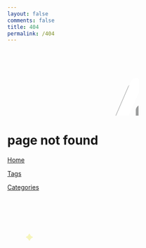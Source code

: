 ```yaml
---
layout: false
comments: false
title: 404
permalink: /404
---
```


<html>
<head>
<meta charset='utf-8'>
<title>404 Not Found</title>
<link rel="stylesheet" type="text/css" href="/404/404.css">
</head>
</html>

<div class="notfound-copy">
  <svg aria-labelledby="404" alt="404 Page not found" class="not-found">
  <title id="svgtitle1">404 Page not found</title>
  <g class="404-text">
  <g opacity=".5" fill="#3B3D3D"><path d="M320.1 209.5c0 7.2-6 12.5-13.7 12.5s-13.7-5.4-13.7-12.5v-16.3h-43.8c-8.4 0-14.1-6.4-14.1-13.5 0-.8.8-4.4 2-7L275 84.5c2-4.8 7.2-7.8 12.3-7.8 6.8 0 13.7 6 13.7 12.9 0 1.2 0 2.6-.8 4.4-11.5 26.7-20.9 47.6-32.4 74.2h24.9v-30.4c0-7.2 6-12.5 13.7-12.5 7.4 0 13.7 5.4 13.7 12.5v30.4h2.6c7.6 0 13.3 5.8 13.3 12.3 0 7-5.8 12.5-13.3 12.5h-2.6v16.5zM436.9 123.9v54.7c0 24.3-16.3 43.6-46 43.6s-46-19.3-46-43.6v-54.7c0-26.3 13.9-47.4 46-47.4 32.1.1 46 21.2 46 47.4zm-64.3-1.4v56.1c0 11.3 6.4 19.1 18.3 19.1s18.3-7.8 18.3-19.1v-56.1c0-12.7-5.2-21.7-18.3-21.7s-18.3 9-18.3 21.7zM535 209.5c0 7.2-6 12.5-13.7 12.5s-13.7-5.4-13.7-12.5v-16.3h-43.8c-8.4 0-14.1-6.4-14.1-13.5 0-.8.8-4.4 2-7l38.2-88.2c2-4.8 7.2-7.8 12.3-7.8 6.8 0 13.7 6 13.7 12.9 0 1.2 0 2.6-.8 4.4-11.5 26.7-20.9 47.6-32.4 74.2h24.9v-30.4c0-7.2 6-12.5 13.7-12.5 7.4 0 13.7 5.4 13.7 12.5v30.4h2.6c7.6 0 13.3 5.8 13.3 12.3 0 7-5.8 12.5-13.3 12.5H535v16.5z"/></g>
  <g fill="#FFF">
    <path d="M326.4 197.5c0 7.2-6 12.5-13.7 12.5s-13.7-5.4-13.7-12.5v-16.3h-43.8c-8.4 0-14.1-6.4-14.1-13.5 0-.8.8-4.4 2-7l38.2-88.2c2-4.8 7.2-7.8 12.3-7.8 6.8 0 13.7 6 13.7 12.9 0 1.2 0 2.6-.8 4.4-11.5 26.7-20.9 47.6-32.4 74.2H299v-30.4c0-7.2 6-12.5 13.7-12.5 7.4 0 13.7 5.4 13.7 12.5v30.4h2.6c7.6 0 13.3 5.8 13.3 12.3 0 7-5.8 12.5-13.3 12.5h-2.6v16.5zM443.2 111.9v54.7c0 24.3-16.3 43.6-46 43.6s-46-19.3-46-43.6v-54.7c0-26.3 13.9-47.4 46-47.4 32.1.1 46 21.2 46 47.4zm-64.2-1.4v56.1c0 11.3 6.4 19.1 18.3 19.1s18.3-7.8 18.3-19.1v-56.1c0-12.7-5.2-21.7-18.3-21.7s-18.3 9-18.3 21.7zM541.4 197.5c0 7.2-6 12.5-13.7 12.5-7.8 0-13.7-5.4-13.7-12.5v-16.3h-43.8c-8.4 0-14.1-6.4-14.1-13.5 0-.8.8-4.4 2-7l38.2-88.2c2-4.8 7.2-7.8 12.3-7.8 6.8 0 13.7 6 13.7 12.9 0 1.2 0 2.6-.8 4.4-11.5 26.7-20.9 47.6-32.4 74.2H514v-30.4c0-7.2 6-12.5 13.7-12.5 7.4 0 13.7 5.4 13.7 12.5v30.4h2.6c7.6 0 13.3 5.8 13.3 12.3 0 7-5.8 12.5-13.3 12.5h-2.6v16.5z"/>
    </g></g>
</svg>
  <h1>page not found</h1>

<p><a href="/">Home</a></p>
<p><a href="/tags">Tags</a></p>
<p><a href="/categories">Categories</a></p>

</div>

<svg aria-labelledby="Starry sky" alt="Starry sky" class="starry-sky">
  <title id="svgtitle2">Starry sky</title>
  <!-- STARS START -->
  <g class="all-stars" fill="#F6F5BC">
        <path class="stars-one" d="M148.9 151.5c-.3-.3-.6-.4-1-.4s-.7.1-1 .4c-1.6 4.9-6.2 6.2-6.2 6.2-.3.3-.4.6-.4 1s.1.7.4 1c4.9 1.6 6.2 6.2 6.2 6.2.3.3.6.4 1 .4s.7-.1 1-.4c1.6-4.9 6.2-6.2 6.2-6.2.3-.3.4-.6.4-1s-.1-.7-.4-1c-5-1.7-6.2-6.2-6.2-6.2zM93.6 "/>
    <path class="stars-two" d="M148.9 540.6c-4.9-1.6-6.2-6.2-6.2-6.2-.3-.3-.6-.4-1-.4s-.7.1-1 .4c-1.6 4.9-6.2 6.2-6.2 6.2-.3.3-.4.6-.4 1s.1.7.4 1c4.9 1.6 6.2 6.2 6.2 6.2.3.3.6.4 1 .4s.7-.1 1-.4c1.6-4.9 6.2-6.2 6.2-6.2.3-.3.4-.6.4-1s-.1-.8-.4-1zM526.3 551.7c-.3-.3-.6-.4-1-.4s-.7.1-1 .4c-1.6 4.9-6.2 6.2-6.2 6.2-.3.3-.4.6-.4 1s.1.7.4 1c4.9 1.6 6.2 6.2 6.2 6.2.3.3.6.4 1 .4s.7-.1 1-.4c1.6-4.9 6.2-6.2 6.2-6.2.3-.3.4-.6.4-1s-.1-.7-.4-1c-5-1.7-6.2-6.2-6.2-6.2zM617.4 291.9c-.3-.3-.6-.4-1-.4s-.7.1-1 .4c-1.6 4.9-6.2 6.2-6.2 6.2-.3.3-.4.6-.4 1s.1.7.4 1c4.9 1.6 6.2 6.2 6.2 6.2.3.3.6.4 1 .4s.7-.1 1-.4c1.6-4.9 6.2-6.2 6.2-6.2.3-.3.4-.6.4-1s-.1-.7-.4-1c-5-1.6-6.2-6.2-6.2-6.2zM681.9 42.7c-.3-.3-.6-.4-1-.4s-.7.1-1 .4c-1.6 4.9-6.2 6.2-6.2 6.2-.3.3-.4.6-.4 1s.1.7.4 1c4.9 1.6 6.2 6.2 6.2 6.2.3.3.6.4 1 .4s.7-.1 1-.4c1.6-4.9 6.2-6.2 6.2-6.2.3-.3.4-.6.4-1s-.1-.7-.4-1c-5-1.7-6.2-6.2-6.2-6.2zM51.1 83.9c-.3-.3-.6-.4-1-.4s-.7.1-1 .4C47.5 88.8 43 90 43 90c-.3.3-.4.6-.4 1s.1.7.4 1c4.9 1.6 6.2 6.2 6.2 6.2.3.3.6.4 1 .4s.7-.1 1-.4c1.6-4.9 6.2-6.2 6.2-6.2.3-.3.4-.6.4-1s-.1-.7-.4-1c-5.1-1.6-6.3-6.1-6.3-6.1z"/>
    <path class="all-stars" d="M148.9 151.5c-.3-.3-.6-.4-1-.4s-.7.1-1 .4c-1.6 4.9-6.2 6.2-6.2 6.2-.3.3-.4.6-.4 1s.1.7.4 1c4.9 1.6 6.2 6.2 6.2 6.2.3.3.6.4 1 .4s.7-.1 1-.4c1.6-4.9 6.2-6.2 6.2-6.2.3-.3.4-.6.4-1s-.1-.7-.4-1c-5-1.7-6.2-6.2-6.2-6.2zM93.6 318.5c-.3-.3-.6-.4-1-.4s-.7.1-1 .4c-1.6 4.9-6.2 6.2-6.2 6.2-.3.3-.4.6-.4 1s.1.7.4 1c4.9 1.6 6.2 6.2 6.2 6.2.3.3.6.4 1 .4s.7-.1 1-.4c1.6-4.9 6.2-6.2 6.2-6.2.3-.3.4-.6.4-1s-.1-.7-.4-1c-5-1.7-6.2-6.2-6.2-6.2zM132.3 169c-.2-.2-.4-.3-.6-.3s-.4.1-.6.3c-1 3.1-3.8 3.8-3.8 3.8-.2.2-.3.4-.3.6 0 .2.1.4.3.6 3.1 1 3.8 3.8 3.8 3.8.2.2.4.3.6.3s.4-.1.6-.3c1-3.1 3.8-3.8 3.8-3.8.2-.2.3-.4.3-.6 0-.2-.1-.4-.3-.6-3-.9-3.8-3.8-3.8-3.8zM585.9 269.5c-.3-.3-.6-.4-1-.4s-.7.1-1 .4c-1.6 4.9-6.2 6.2-6.2 6.2-.3.3-.4.6-.4 1s.1.7.4 1c4.9 1.6 6.2 6.2 6.2 6.2.3.3.6.4 1 .4s.7-.1 1-.4c1.6-4.9 6.2-6.2 6.2-6.2.3-.3.4-.6.4-1s-.1-.7-.4-1c-5-1.7-6.2-6.2-6.2-6.2zM723.4 540.6c-4.9-1.6-6.2-6.2-6.2-6.2-.3-.3-.6-.4-1-.4s-.7.1-1 .4c-1.6 4.9-6.2 6.2-6.2 6.2-.3.3-.4.6-.4 1s.1.7.4 1c4.9 1.6 6.2 6.2 6.2 6.2.3.3.6.4 1 .4s.7-.1 1-.4c1.6-4.9 6.2-6.2 6.2-6.2.3-.3.4-.6.4-1s-.1-.8-.4-1zM526.3 551.7c-.3-.3-.6-.4-1-.4s-.7.1-1 .4c-1.6 4.9-6.2 6.2-6.2 6.2-.3.3-.4.6-.4 1s.1.7.4 1c4.9 1.6 6.2 6.2 6.2 6.2.3.3.6.4 1 .4s.7-.1 1-.4c1.6-4.9 6.2-6.2 6.2-6.2.3-.3.4-.6.4-1s-.1-.7-.4-1c-5-1.7-6.2-6.2-6.2-6.2zM617.4 291.9c-.3-.3-.6-.4-1-.4s-.7.1-1 .4c-1.6 4.9-6.2 6.2-6.2 6.2-.3.3-.4.6-.4 1s.1.7.4 1c4.9 1.6 6.2 6.2 6.2 6.2.3.3.6.4 1 .4s.7-.1 1-.4c1.6-4.9 6.2-6.2 6.2-6.2.3-.3.4-.6.4-1s-.1-.7-.4-1c-5-1.6-6.2-6.2-6.2-6.2zM681.9 42.7c-.3-.3-.6-.4-1-.4s-.7.1-1 .4c-1.6 4.9-6.2 6.2-6.2 6.2-.3.3-.4.6-.4 1s.1.7.4 1c4.9 1.6 6.2 6.2 6.2 6.2.3.3.6.4 1 .4s.7-.1 1-.4c1.6-4.9 6.2-6.2 6.2-6.2.3-.3.4-.6.4-1s-.1-.7-.4-1c-5-1.7-6.2-6.2-6.2-6.2zM51.1 83.9c-.3-.3-.6-.4-1-.4s-.7.1-1 .4C47.5 88.8 43 90 43 90c-.3.3-.4.6-.4 1s.1.7.4 1c4.9 1.6 6.2 6.2 6.2 6.2.3.3.6.4 1 .4s.7-.1 1-.4c1.6-4.9 6.2-6.2 6.2-6.2.3-.3.4-.6.4-1s-.1-.7-.4-1c-5.1-1.6-6.3-6.1-6.3-6.1z"/>
  </g>
  <!-- Moon shadow -->
  <g class="moon">
    <path opacity=".5" fill="#3B3D3D" d="M122.7 373.9L-237.1 744l283.8 269.4 279.9-492.8z"/>
    <!-- Moon color base -->
    <g fill="#D1D5D6">
      <path d="M209 340.6c-70.9 0-128.4 57.5-128.4 128.4S138.1 597.4 209 597.4 337.4 539.9 337.4 469 279.9 340.6 209 340.6zm-41.9 176.1c0 10.9-8.9 19.8-19.8 19.8s-19.8-8.9-19.8-19.8c0-1.4.1-2.7.4-4-18.3-1.7-32.6-17-32.6-35.7 0-19.8 16.1-35.9 35.9-35.9 19.8 0 35.9 16.1 35.9 35.9 0 8.9-3.3 17.1-8.6 23.3 5.1 3.7 8.6 9.7 8.6 16.4zm20.2 3.9c0-8.8 7.1-16 16-16 8.8 0 16 7.1 16 16 0 8.8-7.1 16-16 16-8.9-.1-16-7.2-16-16zm5.8-43.5c0-13.3 10.7-24 24-24s24 10.7 24 24-10.7 24-24 24-24-10.8-24-24zm72.7 86.4c-4.2 0-8.2-.7-11.9-2-.5 12.8-11 23.1-24 23.1-13.3 0-24-10.7-24-24s10.7-24 24-24h1.1c-.7-2.9-1.1-5.8-1.1-8.9 0-19.8 16.1-35.9 35.9-35.9 19.8 0 35.9 16.1 35.9 35.9s-16.1 35.8-35.9 35.8zm10.9-91.1c0 2.6-2.1 4.6-4.6 4.6-2.6 0-4.6-2.1-4.6-4.6 0-2.6 2.1-4.6 4.6-4.6 2.5 0 4.6 2.1 4.6 4.6zm27.7 13.1c-2.1 2-4.9 3.2-8.1 3.2-6.5 0-11.7-5.2-11.7-11.7 0-6.5 5.2-11.7 11.7-11.7.5 0 1.1 0 1.6.1-1.5-3.6-3.2-7.1-5.1-10.5 2.5-4 3.9-8.7 3.9-13.8 0-14.6-11.8-26.4-26.4-26.4-3.6 0-7 .7-10.2 2-4.9-3.8-10.2-7.2-15.7-10.2.1 1 .2 2 .2 3.1 0 17.4-14.1 31.5-31.5 31.5-16.7 0-30.4-13-31.4-29.5 0-.7-.1-1.3-.1-2 0-3.4.5-6.6 1.5-9.6.9-2.8 2.2-5.5 3.8-7.9-2.2 0-4.3.1-6.5.2-3.8-6.7-11-11.2-19.2-11.2-11.8 0-21.5 9.3-22.1 21-17.1 7.5-32.1 18.8-43.9 32.8 14.3-50.3 60.6-87.2 115.6-87.2 66.3 0 120.1 53.8 120.1 120.1 0 29.5-10.6 56.4-28.2 77.3 3-10.5 4.6-21.5 4.6-32.9.1-9.1-.9-18.1-2.9-26.7z"/><circle cx="256.3" cy="384.3" r="14.1"/></g><g fill="#FFF"><circle cx="217.1" cy="477.1" r="24"/><path d="M265.8 491.7c-19.8 0-35.9 16.1-35.9 35.9 0 3.1.4 6.1 1.1 8.9h-1.1c-13.3 0-24 10.7-24 24s10.7 24 24 24c12.9 0 23.5-10.2 24-23.1 3.7 1.3 7.7 2 11.9 2 19.8 0 35.9-16.1 35.9-35.9s-16.1-35.8-35.9-35.8zM131.2 441.2c-19.8 0-35.9 16.1-35.9 35.9 0 18.7 14.3 34.1 32.6 35.7-.3 1.3-.4 2.6-.4 4 0 10.9 8.9 19.8 19.8 19.8s19.8-8.9 19.8-19.8c0-6.8-3.4-12.8-8.6-16.3 5.4-6.3 8.6-14.4 8.6-23.3 0-20-16.1-36-35.9-36z"/><path d="M331 467.9c0-66.3-53.8-120.1-120.1-120.1-54.9 0-101.3 36.9-115.6 87.2 11.8-14.1 26.9-25.4 43.9-32.8.6-11.7 10.2-21 22.1-21 8.2 0 15.4 4.5 19.2 11.2 2.2-.1 4.3-.2 6.5-.2-1.6 2.4-2.9 5.1-3.8 7.9-1 3-1.5 6.3-1.5 9.6 0 .7 0 1.3.1 2 1 16.5 14.7 29.5 31.4 29.5 17.4 0 31.5-14.1 31.5-31.5 0-1-.1-2.1-.2-3.1 5.5 3 10.7 6.4 15.7 10.2 3.1-1.3 6.6-2 10.2-2 14.6 0 26.4 11.8 26.4 26.4 0 5-1.4 9.8-3.9 13.8 1.9 3.4 3.6 6.9 5.1 10.5-.5-.1-1.1-.1-1.6-.1-6.5 0-11.7 5.2-11.7 11.7 0 6.5 5.2 11.7 11.7 11.7 3.1 0 6-1.2 8.1-3.2 2 8.6 3 17.6 3 26.8 0 11.4-1.6 22.5-4.6 32.9 17.5-21 28.1-48 28.1-77.4z"/>
    <circle cx="203.2" cy="520.6" r="16"/>
    <circle cx="272.1" cy="472.4" r="4.6"/></g>
    <path opacity=".1" fill-rule="evenodd" clip-rule="evenodd" fill="#3B3D3D" d="M201.2 368.2l-.4-.8c-.4-.7-1.4-1-2.1-.6l-80.5 46.8c-.7.4-1 1.4-.6 2.1l.4.8c.3.5.8.8 1.4.8.3 0 .5-.1.8-.2l1-.6c0 .1.1.3.2.4l24.2 41.7c.2.4.7.7 1.2.7.2 0 .5-.1.7-.2l34.1-19.8c.3-.2.5-.5.6-.8.1-.4 0-.7-.1-1l-24.2-41.7-.3-.3 43.2-25.1c.4-.2.6-.5.7-1-.1-.4-.1-.8-.3-1.2z"/>
    <!-- Flag stick -->
    <g><path fill="#acacac" stroke="#B5B5B6" stroke-miterlimit="10" d="M200.8 369.5c-.2.6-.8 1-1.4.8l-.9-.2c-.6-.2-1-.8-.8-1.4l25.5-89.5c.2-.6.8-1 1.4-.8l.9.2c.6.2 1 .8.8 1.4l-25.5 89.5z"/>
      <path fill-rule="evenodd" clip-rule="evenodd" fill="#263563" stroke="#B5B5B6" stroke-miterlimit="10" d="M262.9 334c-.1.5-.7.8-1.2.7l-46.4-13.2c-.5-.1-.8-.7-.7-1.2l10.8-38c.1-.5.7-.8 1.2-.7l46.4 13.2c.5.1.8.7.7 1.2l-10.8 38z"/>
      <g fill-rule="evenodd" clip-rule="evenodd" fill="#263563"> <!-- #F9DA1E -->
        <path d="M249 311.1c.4.6.8 1.1 1.2 1.6.4.5.9.9.3 1.6.8.2 1.6.3 2.3.5-.1.4-.2.6-.2.9 0 .1.1.2.1.3.1-.1.2-.1.2-.2l.3-.9c.7.3 1.4.5 2.1.7.1-.8.1-.8 1-1.2.7-.3 1.3-.5 2-.8-.5-.7-.5-.7 0-1.3.1-.2.2-.4.4-.5-.5-.5-1.6.1-1.6-1.1-.4.3-.7.5-1 .7-.2.1-.4.1-.6.2 0-.2 0-.4.1-.6l.9-1.8c-.3.1-.6.1-.8.2-.2-.7-.3-1.3-.5-2-.5.5-1 .9-1.5 1.4l-.6-.6c-.1.8-.1 1.5-.2 2.3 0 .1-.1.3-.2.4-.1-.1-.3-.2-.3-.3-.2-.4-.3-.8-.5-1.2-.6.5-.6.5-1.3.2-.2-.1-.4-.1-.6-.2-.4.5.4 1.5-1 1.7z"/>
        <path d="M260.2 298.6c-.6 1.1-1.2 2.2-1.8 3.4-.6 1.3-1.3 2.5-1.9 3.8-.4.8-.5.9-1.4.4.2-.8.4-1.6.5-2.4.1-.5.1-1 .2-1.5.1-1.8-1.4-3.7-3.2-3.9-.1 0-.4.2-.5.3-.9 1.6-1.7 3.3-2.5 5 0 .1-.1.2-.1.2-.2.2-.1.6-.6.4-.4-.2-.1-.4-.1-.7.2-.9.4-1.8.5-2.8 0-.7-.1-1.4-.3-2.1-.1-.4-.3-.5-.8-.4-1.8.7-3.3 1.7-4.5 3.1-2.5 2.6-4.3 5.6-5.2 9.1-.5 1.9-.5 3.8.3 5.6.8 1.7 1.2 1.8 2.8.8.7-.4 1.3-.9 2-1.4.3-.2.6-.3 1 0-1.2 1-2.4 2-3.7 2.9.7.6 1.6.8 2.6 1 2.5.4 4.6-.7 6.4-2.3.7-.6 1.2-.5 1.9-.2v.1c-2 2.2-4.2 4.1-7.3 4.3-2.3.2-4.4-.4-6.4-1.8-.2-.2-.5-.3-.8-.3-5.5.1-9.3-3.9-9-9.4 0-.7.1-1.4.2-2 .2-.6.4-1.3.5-1.9.1-.2.2-.3.3-.5.6-1.2 1.1-2.5 1.9-3.6 2.5-3.8 5.9-6.4 10.5-7.2 1.9-.3 3.9-.3 5.6.6 1.1.6 2.1.7 3.3.7.6 0 1.2.1 1.8.1.5.1.9.3 1.4.4.2.1.5.3.7.4.8.6 1.6 1.1 2.4 1.7.4.3.8.4 1.2.1.4-.2.7-.5 1.1-.7.3.5.7.6 1 .7zm-13.4-2c-.7-.5-2.1-.7-3.4-.6-2.1.2-3.8 1.2-5.3 2.4-2.4 2-4.2 4.6-5.5 7.5-.8 1.7-1.3 3.5-1.3 5.4 0 2.5.8 4.6 3.1 5.9.6.3 1.2.5 1.9.8 0-.1.1-.1.1-.2s-.1-.2-.1-.2c-1-1.5-1.4-3.1-1.4-4.9-.1-2.3.5-4.5 1.5-6.6 1.6-3.3 3.9-6.1 7.1-8 .9-.5 2.1-.9 3.3-1.5z"/>
        <path d="M249 311.1c1.4-.1.5-1.1.8-1.8.2.1.4.1.6.2.7.3.7.3 1.3-.2.2.4.3.8.5 1.2l.3.3c.1-.1.2-.3.2-.4.1-.7.1-1.5.2-2.3l.6.6c.5-.4 1-.9 1.5-1.4.2.7.4 1.3.5 2 .3-.1.5-.1.8-.2-.3.7-.6 1.2-.9 1.8-.1.2-.1.4-.1.6.2-.1.4-.1.6-.2.3-.2.6-.4 1-.7 0 1.2 1.1.7 1.6 1.1-.1.2-.2.3-.4.5-.5.7-.5.7 0 1.3-.7.3-1.3.5-2 .8-.8.3-.8.3-1 1.2-.7-.2-1.3-.5-2.1-.7l-.3.9c0 .1-.2.2-.2.2 0-.1-.1-.2-.1-.3 0-.3.1-.5.2-.9-.7-.2-1.5-.3-2.3-.5.6-.7.1-1.2-.3-1.6-.1-.5-.5-1-1-1.5z"/></g></g></g>
</svg>
